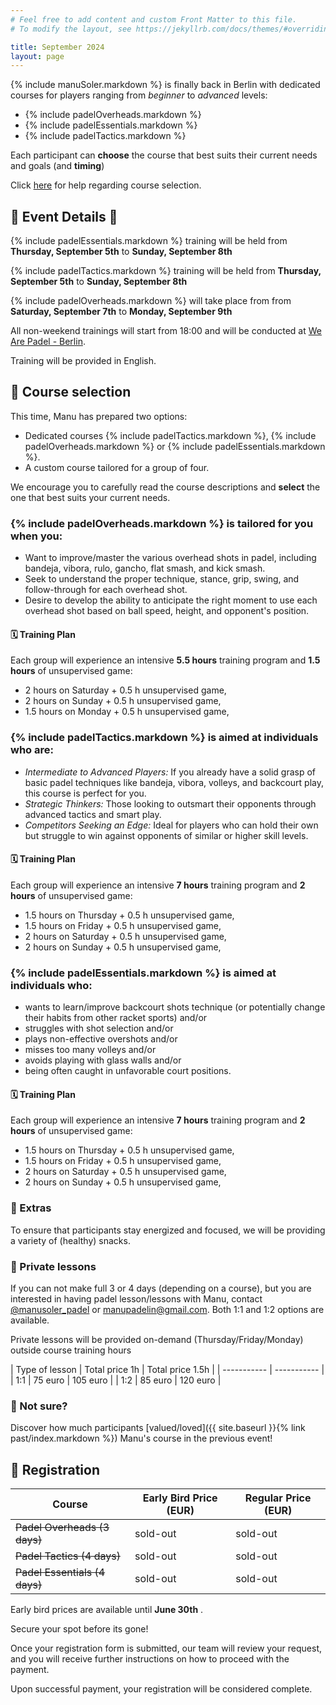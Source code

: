 ```yaml
---
# Feel free to add content and custom Front Matter to this file.
# To modify the layout, see https://jekyllrb.com/docs/themes/#overriding-theme-defaults

title: September 2024
layout: page
---
```


{% include manuSoler.markdown %} is finally back in Berlin with dedicated courses for players ranging from *beginner* to *advanced* levels:

- {% include padelOverheads.markdown %}
- {% include padelEssentials.markdown %}
- {% include padelTactics.markdown %}

Each participant can **choose** the course that best suits their current needs and goals (and **timing**)

Click [here](#-course-selection) for help regarding course selection.

## 📅 Event Details 📍

{% include padelEssentials.markdown %} training will be held from **Thursday, September 5th** to **Sunday, September 8th**

{% include padelTactics.markdown %} training will be held from **Thursday, September 5th** to **Sunday, September 8th**

{% include padelOverheads.markdown %} will take place from from **Saturday, September 7th** to **Monday, September 9th**

All non-weekend trainings will start from 18:00 and will be conducted at <a href="https://wearepadel.com/de/berlin" target="_blank">We Are Padel - Berlin</a>.

Training will be provided in English.

## 🔀 Course selection

This time, Manu has prepared two options: 
- Dedicated courses {% include padelTactics.markdown %}, {% include padelOverheads.markdown %} or {% include padelEssentials.markdown %}.
- A custom course tailored for a group of four.

We encourage you to carefully read the course descriptions and **select** the one that best suits your current needs.

### {% include padelOverheads.markdown %} is tailored for you when you:
- Want to improve/master the various overhead shots in padel, including bandeja, vibora, rulo, gancho, flat smash, and kick smash.
- Seek to understand the proper technique, stance, grip, swing, and follow-through for each overhead shot.
- Desire to develop the ability to anticipate the right moment to use each overhead shot based on ball speed, height, and opponent's position.

#### 🗓️ Training Plan
Each group will experience an intensive **5.5 hours** training program and **1.5 hours** of unsupervised game:

- 2 hours on Saturday + 0.5 h unsupervised game,
- 2 hours on Sunday + 0.5 h unsupervised game,
- 1.5 hours on Monday + 0.5 h unsupervised game,

### {% include padelTactics.markdown %} is aimed at individuals who are:
- *Intermediate to Advanced Players:* If you already have a solid grasp of basic padel techniques like bandeja, vibora, volleys, and backcourt play, this course is perfect for you.
- *Strategic Thinkers:* Those looking to outsmart their opponents through advanced tactics and smart play.
- *Competitors Seeking an Edge:* Ideal for players who can hold their own but struggle to win against opponents of similar or higher skill levels.

#### 🗓️ Training Plan
Each group will experience an intensive **7 hours** training program and **2 hours** of unsupervised game:

- 1.5 hours on Thursday + 0.5 h unsupervised game,
- 1.5 hours on Friday + 0.5 h unsupervised game,
- 2 hours on Saturday + 0.5 h unsupervised game,
- 2 hours on Sunday + 0.5 h unsupervised game,

### {% include padelEssentials.markdown %} is aimed at individuals who:
- wants to learn/improve backcourt shots technique (or potentially change their habits from other racket sports) and/or
- struggles with shot selection and/or
- plays non-effective overshots and/or
- misses too many volleys and/or
- avoids playing with glass walls and/or
- being often caught in unfavorable court positions.

#### 🗓️ Training Plan
Each group will experience an intensive **7 hours** training program and **2 hours** of unsupervised game:

- 1.5 hours on Thursday + 0.5 h unsupervised game,
- 1.5 hours on Friday + 0.5 h unsupervised game,
- 2 hours on Saturday + 0.5 h unsupervised game,
- 2 hours on Sunday + 0.5 h unsupervised game,

### 🎁 Extras

To ensure that participants stay energized and focused, we will be providing a variety of (healthy) snacks.

### 👥 Private lessons

If you can not make full 3 or 4 days (depending on a course), but you are interested in having padel lesson/lessons with Manu, contact <a href="https://www.instagram.com/manusoler_padel" target="_blank">@manusoler_padel</a> or <a class="u-email" href="mailto:manupadelin@gmail.com">manupadelin@gmail.com</a>. Both 1:1 and 1:2 options are available.

Private lessons will be provided on-demand (Thursday/Friday/Monday) outside course training hours

| Type of lesson     | Total price 1h | Total price 1.5h |
| -----------        | ----------- |
| 1:1         | 75 euro       | 105 euro       |
| 1:2         | 85 euro       | 120 euro       |

### 🤷‍ Not sure?
Discover how much participants [valued/loved]({{ site.baseurl }}{% link past/index.markdown %}) Manu's course in the previous event!

## 📝 Registration


| Course                        | Early Bird Price (EUR) | Regular Price (EUR) |
|-------------------------------|------------------------|---------------------|
| ~~Padel Overheads (3 days)~~  | sold-out                    | sold-out                 |
| ~~Padel Tactics (4 days)~~    | sold-out                      | sold-out                   |
| ~~Padel Essentials (4 days)~~ | sold-out               | sold-out            |

Early bird prices are available until **June 30th** .

Secure your spot before its gone!

[//]: # (<iframe src="https://docs.google.com/forms/d/e/1FAIpQLSeb8e8NXP9yAMfIPqSkcpECsFofGgKDTGZ0iSL_p9_-V7IxBQ/viewform?embedded=true" width="640" height="1380" frameborder="0" marginheight="0" marginwidth="0">Loading…</iframe>)

[//]: # (<iframe src="/forms/september2024.html" width="445" height="420" frameborder="0" marginheight="0" marginwidth="0">Loading…</iframe>)

Once your registration form is submitted, our team will review your request, and you will receive further instructions on how to proceed with the payment.

Upon successful payment, your registration will be considered complete.

